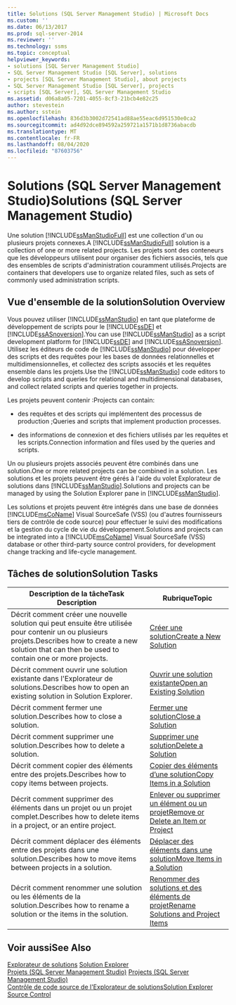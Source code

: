 ```yaml
---
title: Solutions (SQL Server Management Studio) | Microsoft Docs
ms.custom: ''
ms.date: 06/13/2017
ms.prod: sql-server-2014
ms.reviewer: ''
ms.technology: ssms
ms.topic: conceptual
helpviewer_keywords:
- solutions [SQL Server Management Studio]
- SQL Server Management Studio [SQL Server], solutions
- projects [SQL Server Management Studio], about projects
- SQL Server Management Studio [SQL Server], projects
- scripts [SQL Server], SQL Server Management Studio
ms.assetid: d06a8a05-7201-4055-8cf3-21bcb4e82c25
author: stevestein
ms.author: sstein
ms.openlocfilehash: 836d3b3002d72541ad88ae55eac6d951530e0ca2
ms.sourcegitcommit: ad4d92dce894592a259721a1571b1d8736abacdb
ms.translationtype: MT
ms.contentlocale: fr-FR
ms.lasthandoff: 08/04/2020
ms.locfileid: "87603756"
---
```

# <a name="solutions-sql-server-management-studio"></a><span data-ttu-id="24691-102">Solutions (SQL Server Management Studio)</span><span class="sxs-lookup"><span data-stu-id="24691-102">Solutions (SQL Server Management Studio)</span></span>
  <span data-ttu-id="24691-103">Une solution [!INCLUDE[ssManStudioFull](../../includes/ssmanstudiofull-md.md)] est une collection d'un ou plusieurs projets connexes.</span><span class="sxs-lookup"><span data-stu-id="24691-103">A [!INCLUDE[ssManStudioFull](../../includes/ssmanstudiofull-md.md)] solution is a collection of one or more related projects.</span></span> <span data-ttu-id="24691-104">Les projets sont des conteneurs que les développeurs utilisent pour organiser des fichiers associés, tels que des ensembles de scripts d'administration couramment utilisés.</span><span class="sxs-lookup"><span data-stu-id="24691-104">Projects are containers that developers use to organize related files, such as sets of commonly used administration scripts.</span></span>  
  
## <a name="solution-overview"></a><span data-ttu-id="24691-105">Vue d'ensemble de la solution</span><span class="sxs-lookup"><span data-stu-id="24691-105">Solution Overview</span></span>  
 <span data-ttu-id="24691-106">Vous pouvez utiliser [!INCLUDE[ssManStudio](../../includes/ssmanstudio-md.md)] en tant que plateforme de développement de scripts pour le [!INCLUDE[ssDE](../../includes/ssde-md.md)] et [!INCLUDE[ssASnoversion](../../includes/ssasnoversion-md.md)].</span><span class="sxs-lookup"><span data-stu-id="24691-106">You can use [!INCLUDE[ssManStudio](../../includes/ssmanstudio-md.md)] as a script development platform for [!INCLUDE[ssDE](../../includes/ssde-md.md)] and [!INCLUDE[ssASnoversion](../../includes/ssasnoversion-md.md)].</span></span> <span data-ttu-id="24691-107">Utilisez les éditeurs de code de [!INCLUDE[ssManStudio](../../includes/ssmanstudio-md.md)] pour développer des scripts et des requêtes pour les bases de données relationnelles et multidimensionnelles, et collectez des scripts associés et les requêtes ensemble dans les projets.</span><span class="sxs-lookup"><span data-stu-id="24691-107">Use the [!INCLUDE[ssManStudio](../../includes/ssmanstudio-md.md)] code editors to develop scripts and queries for relational and multidimensional databases, and collect related scripts and queries together in projects.</span></span>  
  
 <span data-ttu-id="24691-108">Les projets peuvent contenir :</span><span class="sxs-lookup"><span data-stu-id="24691-108">Projects can contain:</span></span>  
  
-   <span data-ttu-id="24691-109">des requêtes et des scripts qui implémentent des processus de production ;</span><span class="sxs-lookup"><span data-stu-id="24691-109">Queries and scripts that implement production processes.</span></span>  
  
-   <span data-ttu-id="24691-110">des informations de connexion et des fichiers utilisés par les requêtes et les scripts.</span><span class="sxs-lookup"><span data-stu-id="24691-110">Connection information and files used by the queries and scripts.</span></span>  
  
 <span data-ttu-id="24691-111">Un ou plusieurs projets associés peuvent être combinés dans une solution.</span><span class="sxs-lookup"><span data-stu-id="24691-111">One or more related projects can be combined in a solution.</span></span> <span data-ttu-id="24691-112">Les solutions et les projets peuvent être gérés à l'aide du volet Explorateur de solutions dans [!INCLUDE[ssManStudio](../../includes/ssmanstudio-md.md)].</span><span class="sxs-lookup"><span data-stu-id="24691-112">Solutions and projects can be managed by using the Solution Explorer pane in [!INCLUDE[ssManStudio](../../includes/ssmanstudio-md.md)].</span></span>  
  
 <span data-ttu-id="24691-113">Les solutions et projets peuvent être intégrés dans une base de données [!INCLUDE[msCoName](../../includes/msconame-md.md)] Visual SourceSafe (VSS) (ou d'autres fournisseurs tiers de contrôle de code source) pour effectuer le suivi des modifications et la gestion du cycle de vie du développement.</span><span class="sxs-lookup"><span data-stu-id="24691-113">Solutions and projects can be integrated into a [!INCLUDE[msCoName](../../includes/msconame-md.md)] Visual SourceSafe (VSS) database or other third-party source control providers, for development change tracking and life-cycle management.</span></span>  
  
## <a name="solution-tasks"></a><span data-ttu-id="24691-114">Tâches de solution</span><span class="sxs-lookup"><span data-stu-id="24691-114">Solution Tasks</span></span>  
  
|<span data-ttu-id="24691-115">Description de la tâche</span><span class="sxs-lookup"><span data-stu-id="24691-115">Task Description</span></span>|<span data-ttu-id="24691-116">Rubrique</span><span class="sxs-lookup"><span data-stu-id="24691-116">Topic</span></span>|  
|----------------------|-----------|  
|<span data-ttu-id="24691-117">Décrit comment créer une nouvelle solution qui peut ensuite être utilisée pour contenir un ou plusieurs projets.</span><span class="sxs-lookup"><span data-stu-id="24691-117">Describes how to create a new solution that can then be used to contain one or more projects.</span></span>|[<span data-ttu-id="24691-118">Créer une solution</span><span class="sxs-lookup"><span data-stu-id="24691-118">Create a New Solution</span></span>](create-a-new-solution.md)|  
|<span data-ttu-id="24691-119">Décrit comment ouvrir une solution existante dans l'Explorateur de solutions.</span><span class="sxs-lookup"><span data-stu-id="24691-119">Describes how to open an existing solution in Solution Explorer.</span></span>|[<span data-ttu-id="24691-120">Ouvrir une solution existante</span><span class="sxs-lookup"><span data-stu-id="24691-120">Open an Existing Solution</span></span>](open-an-existing-solution.md)|  
|<span data-ttu-id="24691-121">Décrit comment fermer une solution.</span><span class="sxs-lookup"><span data-stu-id="24691-121">Describes how to close a solution.</span></span>|[<span data-ttu-id="24691-122">Fermer une solution</span><span class="sxs-lookup"><span data-stu-id="24691-122">Close a Solution</span></span>](close-a-solution.md)|  
|<span data-ttu-id="24691-123">Décrit comment supprimer une solution.</span><span class="sxs-lookup"><span data-stu-id="24691-123">Describes how to delete a solution.</span></span>|[<span data-ttu-id="24691-124">Supprimer une solution</span><span class="sxs-lookup"><span data-stu-id="24691-124">Delete a Solution</span></span>](delete-a-solution.md)|  
|<span data-ttu-id="24691-125">Décrit comment copier des éléments entre des projets.</span><span class="sxs-lookup"><span data-stu-id="24691-125">Describes how to copy items between projects.</span></span>|[<span data-ttu-id="24691-126">Copier des éléments d’une solution</span><span class="sxs-lookup"><span data-stu-id="24691-126">Copy Items in a Solution</span></span>](copy-items-in-a-solution.md)|  
|<span data-ttu-id="24691-127">Décrit comment supprimer des éléments dans un projet ou un projet complet.</span><span class="sxs-lookup"><span data-stu-id="24691-127">Describes how to delete items in a project, or an entire project.</span></span>|[<span data-ttu-id="24691-128">Enlever ou supprimer un élément ou un projet</span><span class="sxs-lookup"><span data-stu-id="24691-128">Remove or Delete an Item or Project</span></span>](remove-or-delete-an-item-or-project.md)|  
|<span data-ttu-id="24691-129">Décrit comment déplacer des éléments entre des projets dans une solution.</span><span class="sxs-lookup"><span data-stu-id="24691-129">Describes how to move items between projects in a solution.</span></span>|[<span data-ttu-id="24691-130">Déplacer des éléments dans une solution</span><span class="sxs-lookup"><span data-stu-id="24691-130">Move Items in a Solution</span></span>](move-items-in-a-solution.md)|  
|<span data-ttu-id="24691-131">Décrit comment renommer une solution ou les éléments de la solution.</span><span class="sxs-lookup"><span data-stu-id="24691-131">Describes how to rename a solution or the items in the solution.</span></span>|[<span data-ttu-id="24691-132">Renommer des solutions et des éléments de projet</span><span class="sxs-lookup"><span data-stu-id="24691-132">Rename Solutions and Project Items</span></span>](rename-solutions-and-project-items.md)|  
  
## <a name="see-also"></a><span data-ttu-id="24691-133">Voir aussi</span><span class="sxs-lookup"><span data-stu-id="24691-133">See Also</span></span>  
 <span data-ttu-id="24691-134">[Explorateur de solutions](solution-explorer.md) </span><span class="sxs-lookup"><span data-stu-id="24691-134">[Solution Explorer](solution-explorer.md) </span></span>  
 <span data-ttu-id="24691-135">[Projets &#40;SQL Server Management Studio&#41;](projects-sql-server-management-studio.md) </span><span class="sxs-lookup"><span data-stu-id="24691-135">[Projects &#40;SQL Server Management Studio&#41;](projects-sql-server-management-studio.md) </span></span>  
 [<span data-ttu-id="24691-136">Contrôle de code source de l'Explorateur de solutions</span><span class="sxs-lookup"><span data-stu-id="24691-136">Solution Explorer Source Control</span></span>](../../database-engine/solution-explorer-source-control.md)  
  
  
